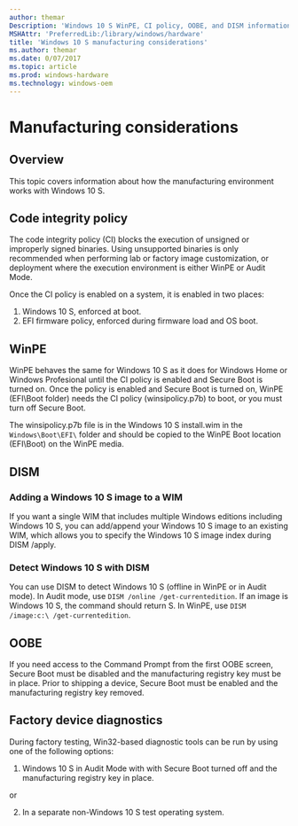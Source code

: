 ```yaml
---
author: themar
Description: 'Windows 10 S WinPE, CI policy, OOBE, and DISM information.'
MSHAttr: 'PreferredLib:/library/windows/hardware'
title: 'Windows 10 S manufacturing considerations'
ms.author: themar
ms.date: 0/07/2017
ms.topic: article
ms.prod: windows-hardware
ms.technology: windows-oem
---
```


# Manufacturing considerations

## Overview

This topic covers information about how the manufacturing environment works with Windows 10 S.

## Code integrity policy

The code integrity policy (CI) blocks the execution of unsigned or improperly signed binaries. Using unsupported binaries is only recommended when performing lab or factory image customization, or deployment where the execution environment is either WinPE or Audit Mode.

Once the CI policy is enabled on a system, it is enabled in two places:
1. Windows 10 S, enforced at boot.
2. EFI firmware policy, enforced during firmware load and OS boot.

## WinPE

WinPE behaves the same for Windows 10 S as it does for Windows Home or Windows Profesional until the CI policy is enabled and Secure Boot is turned on. Once the policy is enabled and Secure Boot is turned on, WinPE (EFI\Boot folder) needs the CI policy (winsipolicy.p7b) to boot, or you must turn off Secure Boot.

The winsipolicy.p7b file is in the Windows 10 S install.wim in the `Windows\Boot\EFI\` folder and should be copied to the WinPE Boot location (EFI\Boot) on the WinPE media.

## DISM

### Adding a Windows 10 S image to a WIM

If you want a single WIM that includes multiple Windows editions including Windows 10 S, you can add/append your Windows 10 S image to an existing WIM, which allows you to specify the Windows 10 S image index during DISM /apply.

### Detect Windows 10 S with DISM

You can use DISM to detect Windows 10 S (offline in WinPE or in Audit mode). In Audit mode, use `DISM /online /get-currentedition`. If an image is Windows 10 S, the command should return S. In WinPE, use `DISM /image:c:\ /get-currentedition`.

## OOBE

If you need access to the Command Prompt from the first OOBE screen, Secure Boot must be disabled and the manufacturing registry key must be in place. Prior to shipping a device, Secure Boot must be enabled and the manufacturing registry key removed.

## Factory device diagnostics

During factory testing, Win32-based diagnostic tools can be run by using one of the following options:

1. Windows 10 S in Audit Mode with with Secure Boot turned off and the manufacturing registry key in place.

or 

2. In a separate non-Windows 10 S test operating system.

